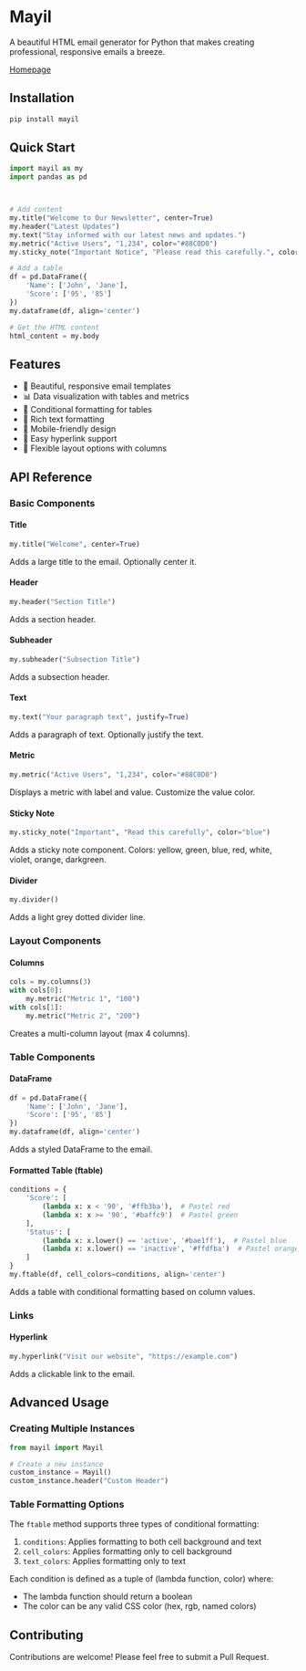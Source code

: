 # Mayil

A beautiful HTML email generator for Python that makes creating professional, responsive emails a breeze.

[Homepage](https://mayil.vercel.app/)

## Installation

```bash
pip install mayil
```

## Quick Start

```python
import mayil as my
import pandas as pd



# Add content
my.title("Welcome to Our Newsletter", center=True)
my.header("Latest Updates")
my.text("Stay informed with our latest news and updates.")
my.metric("Active Users", "1,234", color="#88C0D0")
my.sticky_note("Important Notice", "Please read this carefully.", color="blue")

# Add a table
df = pd.DataFrame({
    'Name': ['John', 'Jane'],
    'Score': ['95', '85']
})
my.dataframe(df, align='center')

# Get the HTML content
html_content = my.body
```

## Features

- 🎨 Beautiful, responsive email templates
- 📊 Data visualization with tables and metrics
- 🎯 Conditional formatting for tables
- 📝 Rich text formatting
- 📱 Mobile-friendly design
- 🔗 Easy hyperlink support
- 📐 Flexible layout options with columns

## API Reference

### Basic Components

#### Title
```python
my.title("Welcome", center=True)
```
Adds a large title to the email. Optionally center it.

#### Header
```python
my.header("Section Title")
```
Adds a section header.

#### Subheader
```python
my.subheader("Subsection Title")
```
Adds a subsection header.

#### Text
```python
my.text("Your paragraph text", justify=True)
```
Adds a paragraph of text. Optionally justify the text.

#### Metric
```python
my.metric("Active Users", "1,234", color="#88C0D0")
```
Displays a metric with label and value. Customize the value color.

#### Sticky Note
```python
my.sticky_note("Important", "Read this carefully", color="blue")
```
Adds a sticky note component. Colors: yellow, green, blue, red, white, violet, orange, darkgreen.

#### Divider
```python
my.divider()
```
Adds a light grey dotted divider line.

### Layout Components

#### Columns
```python
cols = my.columns(3)
with cols[0]:
    my.metric("Metric 1", "100")
with cols[1]:
    my.metric("Metric 2", "200")
```
Creates a multi-column layout (max 4 columns).

### Table Components

#### DataFrame
```python
df = pd.DataFrame({
    'Name': ['John', 'Jane'],
    'Score': ['95', '85']
})
my.dataframe(df, align='center')
```
Adds a styled DataFrame to the email.

#### Formatted Table (ftable)
```python
conditions = {
    'Score': [
        (lambda x: x < '90', '#ffb3ba'),  # Pastel red
        (lambda x: x >= '90', '#baffc9')  # Pastel green
    ],
    'Status': [
        (lambda x: x.lower() == 'active', '#bae1ff'),  # Pastel blue
        (lambda x: x.lower() == 'inactive', '#ffdfba')  # Pastel orange
    ]
}
my.ftable(df, cell_colors=conditions, align='center')
```
Adds a table with conditional formatting based on column values.

### Links

#### Hyperlink
```python
my.hyperlink("Visit our website", "https://example.com")
```
Adds a clickable link to the email.

## Advanced Usage

### Creating Multiple Instances

```python
from mayil import Mayil

# Create a new instance
custom_instance = Mayil()
custom_instance.header("Custom Header")
```

### Table Formatting Options

The `ftable` method supports three types of conditional formatting:

1. `conditions`: Applies formatting to both cell background and text
2. `cell_colors`: Applies formatting only to cell background
3. `text_colors`: Applies formatting only to text

Each condition is defined as a tuple of (lambda function, color) where:
- The lambda function should return a boolean
- The color can be any valid CSS color (hex, rgb, named colors)

## Contributing

Contributions are welcome! Please feel free to submit a Pull Request.

